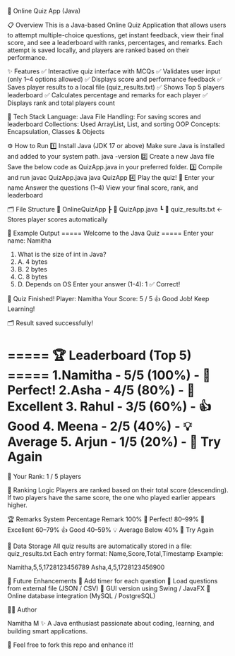 🧠 Online Quiz App (Java)

📋 Overview
This is a Java-based Online Quiz Application that allows users to attempt multiple-choice questions, get instant feedback, view their final score, and see a leaderboard with ranks, percentages, and remarks.
Each attempt is saved locally, and players are ranked based on their performance.


✨ Features
✅ Interactive quiz interface with MCQs
✅ Validates user input (only 1–4 options allowed)
✅ Displays score and performance feedback
✅ Saves player results to a local file (quiz_results.txt)
✅ Shows Top 5 players leaderboard
✅ Calculates percentage and remarks for each player
✅ Displays rank and total players count

🧩 Tech Stack
Language: Java
File Handling: For saving scores and leaderboard
Collections: Used ArrayList, List, and sorting
OOP Concepts: Encapsulation, Classes & Objects

⚙ How to Run
1️⃣ Install Java (JDK 17 or above)
Make sure Java is installed and added to your system path.
java -version
2️⃣ Create a new Java file
Save the below code as QuizApp.java in your preferred folder.
3️⃣ Compile and run
javac QuizApp.java
java QuizApp
4️⃣ Play the quiz! 🎯
Enter your name
Answer the questions (1–4)
View your final score, rank, and leaderboard

🗂 File Structure
📁 OnlineQuizApp
 ┣ 📄 QuizApp.java
 ┗ 📄 quiz_results.txt  ← Stores player scores automatically

🧠 Example Output
===== Welcome to the Java Quiz =====
Enter your name: Namitha
1. What is the size of int in Java?
1. A. 4 bytes
2. B. 2 bytes
3. C. 8 bytes
4. D. Depends on OS
Enter your answer (1-4): 1
✅ Correct!

🎯 Quiz Finished!
Player: Namitha
Your Score: 5 / 5
👍 Good Job! Keep Learning!

🗂 Result saved successfully!

===== 🏆 Leaderboard (Top 5) =====
1.Namitha       - 5/5 (100%) - 🌟 Perfect!
2.Asha          - 4/5 (80%)  - 🏅 Excellent
3. Rahul      - 3/5 (60%)  - 👍 Good
4. Meena      - 2/5 (40%)  - 💡 Average
5. Arjun      - 1/5 (20%)  - 📘 Try Again
=================================

🏅 Your Rank: 1 / 5 players

🧮 Ranking Logic
Players are ranked based on their total score (descending).
If two players have the same score, the one who played earlier appears higher.


🏆 Remarks System
Percentage	Remark
100%	🌟 Perfect!
80–99%	🏅 Excellent
60–79%	👍 Good
40–59%	💡 Average
Below 40%	📘 Try Again

💾 Data Storage
All quiz results are automatically stored in a file:
quiz_results.txt
Each entry format:
Name,Score,Total,Timestamp
Example:

Namitha,5,5,1728123456789
Asha,4,5,1728123456900


🚀 Future Enhancements
🔹 Add timer for each question
🔹 Load questions from external file (JSON / CSV)
🔹 GUI version using Swing / JavaFX
🔹 Online database integration (MySQL / PostgreSQL)

👩‍💻 Author

Namitha M
✨ A Java enthusiast passionate about coding, learning, and building smart applications.

📧 Feel free to fork this repo and enhance it!

